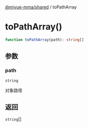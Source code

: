 [@miyue-mma/shared](../index.md) / toPathArray

# toPathArray()

```ts
function toPathArray(path): string[]
```

## 参数

### path

`string`

对象路径

## 返回

`string`[]
